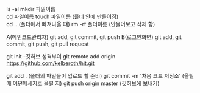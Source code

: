 ls -al 
mkdir 파일이름  
cd 파일이름
touch 파일이름 (폴더 안에 만들어짐)  
cd .. (폴더에서 빠져나올 떄) 
rm -rf 폴더이름 (안물어보고 삭제 함) 

A(메인코드관리자) git add, git commit, git push 
B(로그인화면) git add, git commit, git push, git pull request 

git init -깃허브 성격부여 
git remote add origin https://github.com/kelberoth/hit.git

git add . (폴더의 파일들이 업로드 할 준비)
git commit -m '처음 코드 저장소' (올릴 때 어떤메세지로 올릴 지)
git push origin master (깃허브에 보내기)
